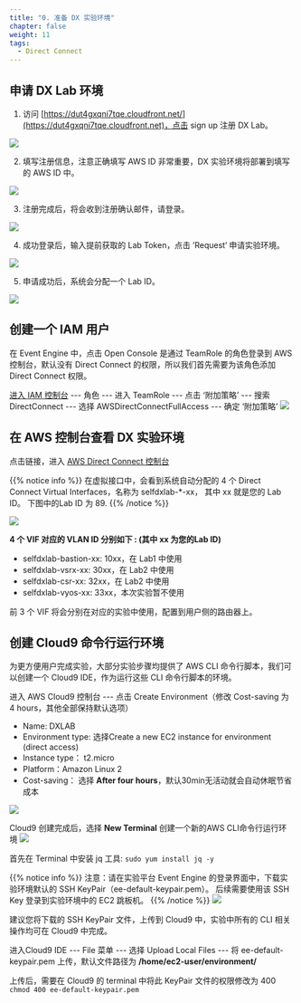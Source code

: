 ```yaml
---
title: "0. 准备 DX 实验环境"
chapter: false
weight: 11
tags:
  - Direct Connect
---
```


## 申请 DX Lab 环境

1. 访问 [https://dut4gxqni7tqe.cloudfront.net/](https://dut4gxqni7tqe.cloudfront.net)，点击 sign up 注册 DX Lab。

![](/images/DX/PrepareDXLab-1.png)

2. 填写注册信息，注意正确填写 AWS ID 非常重要，DX 实验环境将部署到填写的 AWS ID 中。

![](/images/DX/PrepareDXLab-2.png)

3. 注册完成后，将会收到注册确认邮件，请登录。

![](/images/DX/PrepareDXLab-3.png)

4. 成功登录后，输入提前获取的 Lab Token，点击 ’Request‘ 申请实验环境。

![](/images/DX/PrepareDXLab-4.png)

5. 申请成功后，系统会分配一个 Lab ID。

![](/images/DX/PrepareDXLab-5.png)

## 创建一个 IAM 用户
在 Event Engine 中，点击 Open Console 是通过 TeamRole 的角色登录到 AWS 控制台，默认没有 Direct Connect 的权限，所以我们首先需要为该角色添加 Direct Connect 权限。

[进入 IAM 控制台](https://console.aws.amazon.com/iam/home?region=ap-northeast-1#/roles) --- 角色 --- 进入 TeamRole --- 点击 ‘附加策略’ --- 搜索 DirectConnect --- 选择 AWSDirectConnectFullAccess --- 确定 ‘附加策略’
![](/images/DX/PrepareDXLab-7.png)

## 在 AWS 控制台查看 DX 实验环境
点击链接，进入 [AWS Direct Connect 控制台](https://console.aws.amazon.com/directconnect/v2/home#/virtual-interfaces)

{{% notice info %}}
在虚拟接口中，会看到系统自动分配的 4 个 Direct Connect Virtual Interfaces，名称为 selfdxlab-*-xx， 其中 xx 就是您的 Lab ID。 下图中的Lab ID 为 89.
{{% /notice  %}}

![](/images/DX/PrepareDXLab-6.png)

**4 个 VIF 对应的 VLAN ID 分别如下 : (其中 xx 为您的Lab ID)**
 - selfdxlab-bastion-xx: 10xx，在 Lab1 中使用
 - selfdxlab-vsrx-xx: 30xx，在 Lab2 中使用
 - selfdxlab-csr-xx: 32xx，在 Lab2 中使用
 - selfdxlab-vyos-xx: 33xx，本次实验暂不使用
 
前 3 个 VIF 将会分别在对应的实验中使用，配置到用户侧的路由器上。

## 创建 Cloud9 命令行运行环境
为更方便用户完成实验，大部分实验步骤均提供了 AWS CLI 命令行脚本，我们可以创建一个 Cloud9 IDE，作为运行这些 CLI 命令行脚本的环境。

进入 AWS Cloud9 控制台 --- 点击 Create Environment（修改 Cost-saving 为 4 hours，其他全部保持默认选项）
 - Name: DXLAB
 - Environment type: 选择Create a new EC2 instance for environment (direct access)
 - Instance type： t2.micro
 - Platform：Amazon Linux 2
 - Cost-saving： 选择 **After four hours**，默认30min无活动就会自动休眠节省成本

 ![](/images/DX/PrepareDXLab-8.png)

 Cloud9 创建完成后，选择 **New Terminal** 创建一个新的AWS CLI命令行运行环境
 ![](/images/DX/PrepareDXLab-9.png)

 首先在 Terminal 中安装 jq 工具:  ```sudo yum install jq -y```

 {{% notice info %}}
注意：请在实验平台 Event Engine 的登录界面中，下载实验环境默认的 SSH KeyPair（ee-default-keypair.pem）。
后续需要使用该 SSH Key 登录到实验环境中的 EC2 跳板机。
{{% /notice  %}}
![](/images/DX/DXBasic-2.png)

建议您将下载的 SSH KeyPair 文件，上传到 Cloud9 中，实验中所有的 CLI 相关操作均可在 Cloud9 中完成。

进入Cloud9 IDE --- File 菜单 --- 选择 Upload Local Files --- 将 ee-default-keypair.pem 上传，默认文件路径为 **/home/ec2-user/environment/**

上传后，需要在 Cloud9 的 terminal 中将此 KeyPair 文件的权限修改为 400
```chmod 400 ee-default-keypair.pem ```
